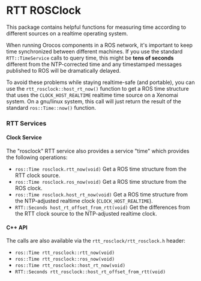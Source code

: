 RTT ROSClock
============

This package contains helpful functions for measuring time according to
different sources on a realtime operating system. 

When running Orocos components in a ROS network, it's important to keep
time synchronized between different machines. If you use the standard
`RTT::TimeService` calls to query time, this might be **tens of seconds**
different from the NTP-corrected time and any timestamped messages published
to ROS will be dramatically delayed.

To avoid these problems while staying realtime-safe (and portable), you can 
use the `rtt_rosclock::host_rt_now()` function to get a ROS time structure
that uses the `CLOCK_HOST_REALTIME` realtime time source on a Xenomai system. 
On a gnu/linux system, this call will just return the result of the standard
`ros::Time::now()` function.

### RTT Services

#### Clock Service

The "rosclock" RTT service also provides a service "time" which provides the
following operations:

 * `ros::Time rosclock.rtt_now(void)` Get a ROS time structure from the RTT clock source.
 * `ros::Time rosclock.ros_now(void)` Get a ROS time structure from the ROS clock.
 * `ros::Time rosclock.host_rt_now(void)` Get a ROS time structure from the NTP-adjusted realtime clock (`CLOCK_HOST_REALTIME`).
 * `RTT::Seconds host_rt_offset_from_rtt(void)` Get the differences from the RTT clock source to the NTP-adjusted realtime clock.

#### C++ API

The calls are also available via the `rtt_rosclock/rtt_rosclock.h` header:

 * `ros::Time rtt_rosclock::rtt_now(void)`
 * `ros::Time rtt_rosclock::ros_now(void)`
 * `ros::Time rtt_rosclock::host_rt_now(void)`
 * `RTT::Seconds rtt_rosclock::host_rt_offset_from_rtt(void)`

